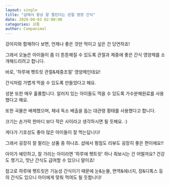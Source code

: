 ```yaml
---
layout: single
title: "샵에서 항상 잘 팔린다는 관절 영양 간식"
date: 2020-09-03 02:00:00
categories: 상품
author: Companimal
---
```


강아지와 함께하다 보면, 언제나 좋은 것만 먹이고 싶은 건 당연하죠!

그래서 오늘은 아이들이 좀 더 튼튼해질 수 있도록 관절과 체중에 좋은 간식 영양제를 소개해드리려고 합니다.

바로, '하루애 펫트릿 관절&amp;체중조절' 영양제인데요!

간식처럼 가볍게 먹을 수 있도록 만들었다고 해요.

성분 또한 매우 훌륭합니다. 알러지 있는 아이들도 먹을 수 있도록 가수분해원료를 사용했다고 해요.

또한 곡물은 배제했으며, 체내 독소 배출을 돕는 대관령 황태를 사용했다고 합니다.

크기는 손가락 한마디 보다 작은 사이라고 생각하시면 될 듯해요. :)

게다가 기호성도 좋아 많은 아이들이 잘 먹는답니다!

그래서 굉장히 잘 팔리는 상품 중 하나죠. 샵에서 평점도 리뷰도 굉장히 좋은 편이에요!!

아이가 예민하고, 잘 가리는 아이라면 '하루애 펫트릿' 하나 줘보시는 건 어떨까요? 건강도 챙기고, 맛난 간식도 급여할 수 있으니 말이죠!

참고로 하루애 펫트릿은 기능성 간식이기 때문에 눈&amp;눈물, 면역&amp;에너지, 장&amp;디톡스 등의 간식도 있으니 아이에게 맞춰 먹여도 될 듯합니다!

